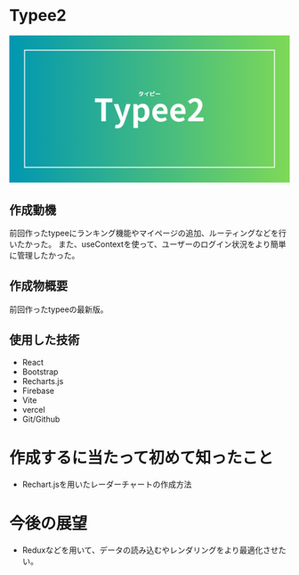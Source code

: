 # Typee2

![ゲームのサムネイル](https://github.com/balckowl/typee2/blob/master/public/images/typee2.png)

## 作成動機

前回作ったtypeeにランキング機能やマイページの追加、ルーティングなどを行いたかった。
また、useContextを使って、ユーザーのログイン状況をより簡単に管理したかった。

## 作成物概要

前回作ったtypeeの最新版。

## 使用した技術

* React
* Bootstrap
* Recharts.js
* Firebase
* Vite
* vercel 
* Git/Github

# 作成するに当たって初めて知ったこと

* Rechart.jsを用いたレーダーチャートの作成方法

# 今後の展望

* Reduxなどを用いて、データの読み込むやレンダリングをより最適化させたい。


